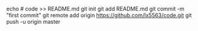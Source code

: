 echo # code >> README.md
git init
git add README.md
git commit -m "first commit"
git remote add origin https://github.com/lx5563/code.git
git push -u origin master
